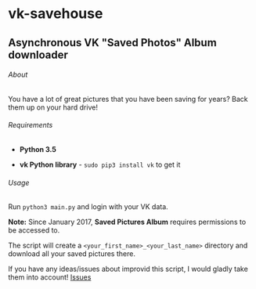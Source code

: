 # vk-savehouse
## Asynchronous VK "Saved Photos" Album downloader

###### About
You have a lot of great pictures that you have been saving for years? Back them up on your hard drive!

###### Requirements
- **Python 3.5**

- **vk Python library** - `sudo pip3 install vk` to get it

###### Usage
Run `python3 main.py` and login with your VK data. 

**Note:** Since January 2017, **Saved Pictures Album** requires permissions to be accessed to. 

The script will create a `<your_first_name>_<your_last_name>` directory and download all your saved pictures there.


If you have any ideas/issues about improvid this script, I would gladly take them into account! [Issues](https://github.com/jonsnow123kappa/vk-savehouse/issues)